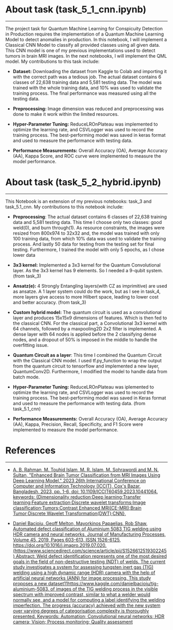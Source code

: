 # About task (task_5_1_cnn.ipynb)
---

The project task for Quantum Machine Learning for Conspicuity Detection in Production requires the implementation of a Quantum Machine Learning Model to detect anomalies in production. In this notebook, I will implement a Classical CNN Model to classify all provided classes using all given data. This CNN model is one of my previous implementations used to detect tumors in brain MRI images. In the next notebooks, I will implement the QML model. My contributions to this task include:

- **Dataset:** Downloading the dataset from Kaggle to Colab and importing it with the correct path was a tedious job. The actual dataset contains 6 classes of 22,638 training data and 5,581 testing data. The model was trained with the whole training data, and 10% was used to validate the training process. The final performance was measured using all the testing data.

- **Preprocessing:** Image dimension was reduced and preprocessing was done to make it work within the limited resources.

- **Hyper-Parameter Tuning:** ReduceLROnPlateau was implemented to optimize the learning rate, and CSVLogger was used to record the training process. The best-performing model was saved in keras format and used to measure the performance with testing data.

- **Performance Measurements:** Overall Accuracy (OA), Average Accuracy (AA), Kappa Score, and ROC curve were implemented to measure the model performance.




# About task (task_5_2_hybrid.ipynb)
---

This Notebook is an extension of my previous notebooks: task_3 and task_5.1_cnn. My contributions to this notebook include:

- **Preprocessing**: The actual dataset contains 6 classes of 22,638 training data and 5,581 testing data. This time I choose only two classes: good weld(0), and burn through(1). As resource constraints, the images were resized from 800x974 to 32x32 and, the model was trained with only 100 training data, from which 10% data was used to validate the training process. And lastly 50 data for testing from the testing set for final testing. Furthermore, I trained the model with only 5 epochs, as I chose lower data

- **3x3 kernel:** Implemented a 3x3 kernel for the Quantum Convolutional layer. As the 3x3 kernel has 9 elements. So I needed a 9-qubit system. (from task_3)

- **Ansatz(e):** 4 Strongly Entangling layers(with CZ as imprimitive) are used as ansatze. A 1 layer system could do the work, but as I see in task_4, more layers give access to more Hilbert space, leading to lower cost and better accuracy. (from task_3)

- **Custom hybrid model:** The quantum circuit is used as a convolutional layer and produces 15x15x9 dimensions of features. Which is then fed to the classical CNN. For the classical part, a Convolutional 3x3 kernel with 64 channels, followed by a maxpooling2D 2x2 filter is implemented. A dense layer with 64 nodes is applied before the 2 classifying dense nodes, and a dropout of 50% is imposed in the middle to handle the overfitting issue.

- **Quantum Circuit as a layer**: This time I combined the Quantum Circuit with the Classical CNN model. I used tf.py_function to wrap the output from the quantum circuit to tensorflow and implemented a new layer, QuantumConv2D.  Furthermore, I modified the model to handle data from batch mode.

- **Hyper-Parameter Tuning:** ReduceLROnPlateau was iplemented to optimize the learning rate, and CSVLogger was used to record the training process. The best-performing model was saved in Keras format and used to measure the performance with testing data. (from task_5.1_cnn)

- **Performance Measurements:** Overall Accuracy (OA), Average Accuracy (AA), Kappa, Precision, Recall, Specificity, and F1 Score were implemented to measure the model performance.

# References
---

- [A. B. Rahman, M. Touhid Islam, M. R. Islam, M. Sohrawordi and M. N. Sultan, "Enhanced Brain Tumor Classification from MRI Images Using Deep Learning Model," 2023 26th International Conference on Computer and Information Technology (ICCIT), Cox's Bazar, Bangladesh, 2023, pp. 1-6, doi: 10.1109/ICCIT60459.2023.10441064. keywords: {Dimensionality reduction;Deep learning;Transfer learning;Feature extraction;Discrete wavelet transforms;Image classification;Tumors;Contrast Enhanced MRI(CE-MRI);Brain Tumor;Discrete Wavelet Transformation(DWT);CNN},](https://ieeexplore.ieee.org/document/10441064)

- [Daniel Bacioiu, Geoff Melton, Mayorkinos Papaelias, Rob Shaw,
Automated defect classification of Aluminium 5083 TIG welding using HDR camera and neural networks,
Journal of Manufacturing Processes,
Volume 45,
2019,
Pages 603-613,
ISSN 1526-6125,
https://doi.org/10.1016/j.jmapro.2019.07.020.
(https://www.sciencedirect.com/science/article/pii/S1526612519302245)
Abstract: Weld defect identification represents one of the most desired goals in the field of non-destructive testing (NDT) of welds. The current study investigates a system for assessing tungsten inert gas (TIG) welding using a high dynamic range (HDR) camera with the help of artificial neural networks (ANN) for image processing. This study proposes a new dataset11https://www.kaggle.com/danielbacioiu/tig-aluminium-5083. of images of the TIG welding process in the visible spectrum with improved contrast, similar to what a welder would normally see, and a model for computing a label identifying the welding imperfection. The progress (accuracy) achieved with the new system over varying degrees of categorisation complexity is thoroughly presented.
Keywords: Automation; Convolutional neural networks; HDR camera; Vision; Process monitoring; Quality assessment](https://www.sciencedirect.com/science/article/abs/pii/S1526612519302245)
